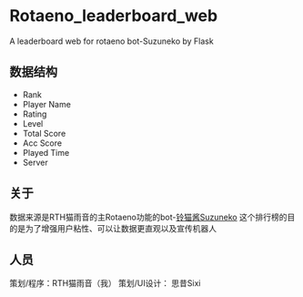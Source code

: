 # Rotaeno_leaderboard_web
A leaderboard web for rotaeno bot-Suzuneko by Flask

## 数据结构
- Rank
- Player Name
- Rating
- Level
- Total Score
- Acc Score
- Played Time
- Server

## 关于
数据来源是RTH猫雨音的主Rotaeno功能的bot-[铃猫酱Suzuneko](https://github.com/RaTaiHok/SuzuNeko_QQbot)
这个排行榜的目的是为了增强用户粘性、可以让数据更直观以及宣传机器人

## 人员
策划/程序：RTH猫雨音（我）
策划/UI设计： 思昔Sixi
